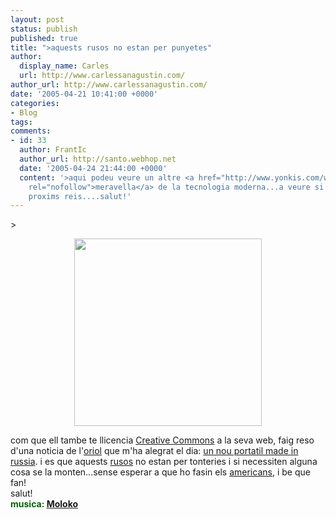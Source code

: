 ```yaml
---
layout: post
status: publish
published: true
title: ">aquests rusos no estan per punyetes"
author:
  display_name: Carles
  url: http://www.carlessanagustin.com/
author_url: http://www.carlessanagustin.com/
date: '2005-04-21 10:41:00 +0000'
categories:
- Blog
tags:
comments:
- id: 33
  author: FrantIc
  author_url: http://santo.webhop.net
  date: '2005-04-24 21:44:00 +0000'
  content: '>aqui podeu veure un altre <a href="http://www.yonkis.com/w.php?id=2042005182821.jpg"
    rel="nofollow">meravella</a> de la tecnologia moderna...a veure si cau un pels
    proxims reis....salut!'
---
```

<p>>
<div style="text-align:center;"><a href="http://www.hpc.ru/lib/arts/2108/" target="_blank"><img src="http://www.hpc.ru/lib/arts/2108/1a.jpg" width="300" /></a></div>
<p> com que ell tambe te llicencia <a href="http://creativecommons.org/" target="_blank">Creative Commons</a> a la seva web, faig reso d'una noticia de l'<a href="http://oriol.homeip.net/" target="_blank">oriol</a> que m'ha alegrat el dia: <a href="http://www.hpc.ru/lib/arts/2108/">un nou portatil made in russia</a>. i es que aquests <a href="http://www.wada-ama.org/wadauploads/images/slc2002/Russian%20Athletes.jpg" target="_blank">rusos</a> no estan per tonteries i si necessiten alguna cosa se la monten...sense esperar a que ho fasin els <a href="http://news-info.wustl.edu/images/2002/cowboy.jpg" target="_blank">americans</a>, i be que fan!<br />salut!<br /><span style="font-weight:bold;color:rgb(0,102,0);">musica: <a href="http://www.artistdirect.com/nad/music/artist/card/0,,537818,00.html?src=search&amp;artist=Moloko" target="_blank">Moloko</a></span></p>
